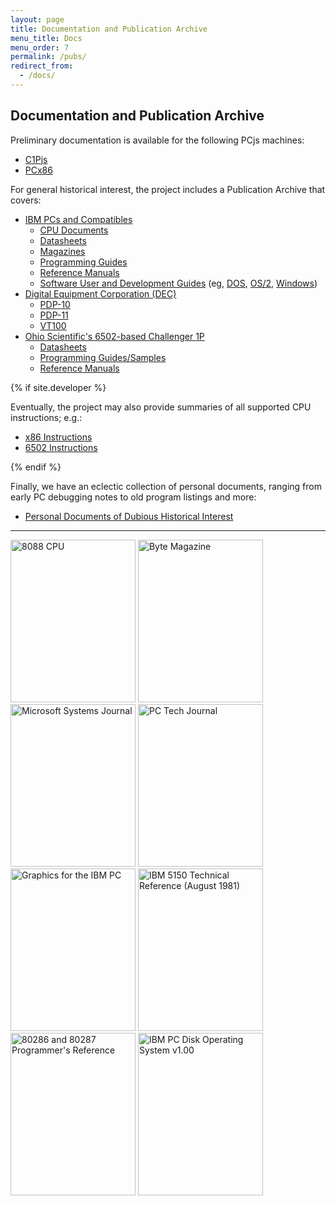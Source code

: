 ```yaml
---
layout: page
title: Documentation and Publication Archive
menu_title: Docs
menu_order: 7
permalink: /pubs/
redirect_from:
  - /docs/
---
```


Documentation and Publication Archive
-------------------------------------

Preliminary documentation is available for the following PCjs machines:

* [C1Pjs](c1pjs/)
* [PCx86](pcx86/)

For general historical interest, the project includes a Publication Archive that covers:

* [IBM PCs and Compatibles](pc/)
	* [CPU Documents](pc/reference/intel/)
	* [Datasheets](pc/datasheets/)
	* [Magazines](pc/magazines/)
	* [Programming Guides](pc/programming/)
	* [Reference Manuals](pc/reference/)
	* [Software User and Development Guides](pc/software/) (eg, [DOS](pc/software/dos/), [OS/2](pc/software/os2/), [Windows](pc/software/windows/))
* [Digital Equipment Corporation (DEC)](dec/)
	* [PDP-10](dec/pdp10/)
	* [PDP-11](dec/pdp11/)
	* [VT100](dec/vt100/)
* [Ohio Scientific's 6502-based Challenger 1P](c1p/)
	* [Datasheets](c1p/datasheets/)
	* [Programming Guides/Samples](c1p/programming/)
	* [Reference Manuals](c1p/techref/)

{% if site.developer %}

Eventually, the project may also provide summaries of all supported CPU instructions; e.g.:

* [x86 Instructions](x86/)
* [6502 Instructions](6502/)

{% endif %}

Finally, we have an eclectic collection of personal documents, ranging from early PC debugging notes to old program
listings and more:

* [Personal Documents of Dubious Historical Interest](personal/)

---

[<img src="https://s3-us-west-2.amazonaws.com/archive.pcjs.org/pubs/pc/datasheets/thumbs/8088-CPU.jpg" width="200" height="260" alt= "8088 CPU"/>](pc/datasheets/)
[<img src="https://s3-us-west-2.amazonaws.com/archive.pcjs.org/pubs/pc/magazines/byte/BYTE-1975-11/thumbs/BYTE-1975-11 1.jpeg" width="200" height="260" alt= "Byte Magazine"/>](pc/magazines/byte/)
[<img src="https://s3-us-west-2.amazonaws.com/archive.pcjs.org/pubs/pc/magazines/msj/MSJ-1986-10/thumbs/MSJ-1986-10 1.jpeg" width="200" height="260" alt= "Microsoft Systems Journal"/>](pc/magazines/msj/)
[<img src="https://s3-us-west-2.amazonaws.com/archive.pcjs.org/pubs/pc/magazines/pctj/PCTJ-1983-07/thumbs/PCTJ-1983-07 1.jpeg" width="200" height="260" alt= "PC Tech Journal"/>](pc/magazines/pctj/)
[<img src="https://s3-us-west-2.amazonaws.com/archive.pcjs.org/pubs/pc/programming/Graphics_for_the_IBM_PC/thumbs/Graphics_for_the_IBM_PC 1.jpeg" width="200" height="260" alt= "Graphics for the IBM PC"/>](pc/programming/Graphics_for_the_IBM_PC/)
[<img src="https://s3-us-west-2.amazonaws.com/archive.pcjs.org/pubs/pc/reference/ibm/5150/techref/1981-08/thumbs/IBM-5150-TECHREF 1.jpeg" width="200" height="260" alt= "IBM 5150 Technical Reference (August 1981)"/>](pc/reference/ibm/)
[<img src="https://s3-us-west-2.amazonaws.com/archive.pcjs.org/pubs/pc/reference/intel/80286/progref/thumbs/80286_and_80287_Programmers_Reference_Manual_1987 1.jpeg" width="200" height="260" alt= "80286 and 80287 Programmer's Reference"/>](pc/reference/intel/)
[<img src="https://s3-us-west-2.amazonaws.com/archive.pcjs.org/pubs/pc/software/dos/PCDOS100/thumbs/PCDOS100.jpg" width="200" height="260" alt= "IBM PC Disk Operating System v1.00"/>](pc/software/)
